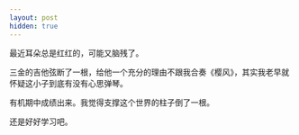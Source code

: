 ```yaml
---
layout: post
hidden: true
---
```

最近耳朵总是红红的，可能又脑残了。

三金的吉他弦断了一根，给他一个充分的理由不跟我合奏《樱风》，其实我老早就怀疑这小子到底有没有心思弹琴。

有机期中成绩出来。我觉得支撑这个世界的柱子倒了一根。

还是好好学习吧。